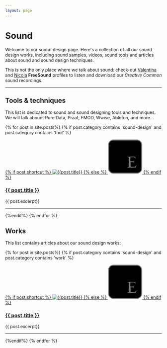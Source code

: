 ```yaml
---
layout: page
---
```


# Sound

Welcome to our sound design page. Here's a collection of all our sound design works, including sound samples, videos, sound tools and articles about sound and sound design techniques.

This is not the only place where we talk about sound: check-out [Valentina](https://freesound.org/people/valentina_lore/) and [Nicola](https://freesound.org/people/nicola_ariutti/) **FreeSound** profiles to listen and download our _Creative Common_ sound recordings.

---

<!-- sezioni TAGS -->

## Tools & techniques
This list is dedicated to sound and sound designing tools and techniques. We will talk abount Pure Data, Praat, FMOD, Wwise, Ableton, and more...


{% for post in site.posts%}
{% if post.category contains 'sound-design' and post.category contains 'tool' %}

<div>

<a href="{{post.url}}">
{% if post.shortcut %}
<img src="/assets/images/shortcuts/{{post.shortcut}}" alt="{{post.title}}" class="shortcut-image"/>
{% else %}
<img src="/assets/images/shortcuts/shortcut-E.png" alt="{{post.title}}" class="shortcut-image"/>
{% endif %}
</a>

<h3 class="post-title"><a href="{{post.url}}">{{ post.title }}</a></h3>
{{ post.excerpt}}

<hr class="clear" />

</div>

{%endif%}
{% endfor %}

<!--
<ul>
{% for post in site.posts%}
{% if post.category contains 'sound-design' and post.category contains 'tool' %}
<li>
  <a href="{{ post.url }}">{{ post.title }}</a>
  <img src="/assets/images/shortcuts/shortcut-E.png" alt="gianni" />
</li>
{%endif%}
{% endfor %}
</ul>
-->


## Works
This list contains articles about our sound design works:

{% for post in site.posts%}
{% if post.category contains 'sound-design' and post.category contains 'work' %}

<div>

<a href="{{post.url}}">
{% if post.shortcut %}
<img src="/assets/images/shortcuts/{{post.shortcut}}" alt="{{post.title}}" class="shortcut-image"/>
{% else %}
<img src="/assets/images/shortcuts/shortcut-E.png" alt="{{post.title}}" class="shortcut-image"/>
{% endif %}
</a>

<h3 class="post-title"><a href="{{post.url}}">{{ post.title }}</a></h3>
{{ post.excerpt}}

<hr class="clear" />

</div>

{%endif%}
{% endfor %}
